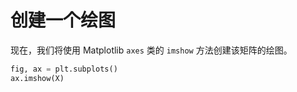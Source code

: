 # 创建一个绘图

现在，我们将使用 Matplotlib `axes` 类的 `imshow` 方法创建该矩阵的绘图。

```python
fig, ax = plt.subplots()
ax.imshow(X)
```
